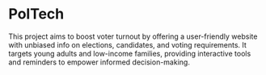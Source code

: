 # PolTech
This project aims to boost voter turnout by offering a user-friendly website with unbiased info on elections, candidates, and voting requirements. It targets young adults and low-income families, providing interactive tools and reminders to empower informed decision-making.
